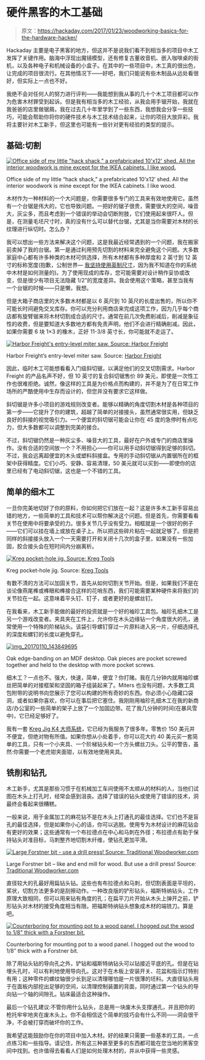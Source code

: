 # 硬件黑客的木工基础

> 原文：<https://hackaday.com/2017/01/23/woodworking-basics-for-the-hardware-hacker/>

Hackaday 主要是电子黑客的地方，但这并不是说我们看不到相当多的项目中木工发挥了关键作用。脑海中浮现出魔镜模型，还有修复古董收音机、嵌入咖啡桌的街机，以及各种电子和机械设备的小盒子。在其中的一些项目中，木工真的很出色，让完成的项目很流行。在其他情况下——好吧，我们只能说有些木制品从远处看很好，但实际上一点也不好。

我绝不会对任何人的努力进行评判——我能想到我从事的几十个木工项目都可以作为危害木材罪受到起诉。但是我有相当多的木工经验，从我会用手锯开始，我就在我爸爸的店里做锯屑。我在过去几十年里学到了一些东西，我想我会分享一些技巧，可能会帮助你将你的硬件技术与木工技术结合起来，让你的项目大放异彩。我将主要针对木工新手，但这里也可能有一些针对更有经验的类型的提示。

## 基础:切割

[![Office side of my little "hack shack," a prefabricated 10'x12' shed. All the interior woodwork is mine except for the IKEA cabinets. I like wood.](img/85bc66d16326027ed915d91bbbb777df.png)](https://hackaday.com/wp-content/uploads/2017/01/img_2729-e1484353890953.jpg)

Office side of my little “hack shack,” a prefabricated 10’x12′ shed. All the interior woodwork is mine except for the IKEA cabinets. I like wood.

木材作为一种材料的一个大问题是，你需要很多专门的工具来有效地使用它。虽然有一个台锯是伟大的，它也导致问题。一把好的锯子很贵，需要很大的空间，噪音大，灰尘多，而且考虑到一个错误的举动会切断附肢，它们使用起来很吓人。但是，在测量毛坯尺寸时，真的没有什么可以替代台锯，尤其是当你需要对木材的长纹理进行纵切时。怎么办？

我可以想出一些方法来解决这个问题，这是我最近经常遇到的一个问题，我在搬家前卖掉了我的台锯。第一是通过利用预先切割的材料来完全避免这个问题。大多数家庭中心都有许多种类的木材可供选择，所有木材都有多种厚度和 2 英寸到 12 英寸的标称宽度(抱歉，公制世界— [我坚持使用英制尺寸](http://hackaday.com/2017/01/13/whats-so-bad-about-the-imperial-system-anyway/)，因为我不知道在你的系统中木材是如何测量的)。为了使用现成的库存，您可能需要对设计稍作妥协或改变，但是很少有项目无法隐藏 1/2”的宽度差异。我会使用这个策略，甚至当我有一个台锯的时候——只是懒，我想。

但是大箱子商店里的大多数木材都是以 6 英尺到 10 英尺的长度出售的，所以你不可能长时间避免交叉库存。你可以充分利用商店来完成这项工作，因为几乎每个商店都有旋臂锯来将木材切割成合适的尺寸。通常在前几次免费削减后，削减是象征性的收费，但是要知道大多数地方都有免责声明，他们不会进行精确削减。因此，如果你需要 6 块 1×3 的橡木，正好 11-3/8 英寸长，你可能就不走运了。

[![Harbor Freight's entry-level miter saw. Source: Harbor Freight](img/5aaf68c194e665933a25849a32ce0254.png)](https://hackaday.com/wp-content/uploads/2017/01/image_25186-e1484101036652.jpg)

Harbor Freight’s entry-level miter saw. Source: [Harbor Freight](http://www.harborfreight.com/power-tools/miter-saws/10-in-compound-miter-saw-with-laser-guide-system-61973.html)

因此，临时木工可能想看看入门级斜切锯，以满足他们的交叉切割需求。Harbor Freight 的产品名声不好，但 10 英寸的复合斜切锯售价 89 美元，即使是一次性工作也很难拒绝。诚然，像这样的工具是为价格点而构建的，并不是为了在日常工作场所的严酷使用中生存而设计的，但您并没有要求它这样做。

斜切锯是许多小项目的游戏规则改变者。能够以精确的角度切割木材是各种项目的第一步——它提升了你的建筑，超越了简单的对接接头，虽然通常很实用，但缺乏良好的斜接的视觉吸引力。一个便宜的斜切锯可能会让你在 45 度的急停时有点吃力，但大多数都可以调整到完美的接合。

不过，斜切锯仍然是一种灰尘多、噪音大的工具，最好在户外或专门的商店里操作。没有合适的空间放一个？不用担心——你可以用手动斜切锯得到足够的斜切。不过，我会远离超便宜的木头或塑料斜接盒。专用的手动斜切锯从内置锯所在的框架中获得精度。它们小巧、安静、容易清理，50 美元就可以买到——即使你的店里已经有了电动斜切锯，这也是一个不错的工具。

## 简单的细木工

一旦你完美地切好了你的原料，你如何把它们放在一起？这是许多木工新手容易出错的地方，一些简单的工具和技术可以帮你解决这个问题。但是首先，你需要看看关节在使用中将要承受的力。很多关节几乎没有受力。相框就是一个很好的例子——它们可以挂在墙上或放在桌子上。所以把这些碎片粘在一起就足够了。但是把同样的斜接接头放入一个一天需要打开和关闭十几次的盒子里，如果没有一些加固，胶合接头会在短时间内分崩离析。

[![Kreg pocket-hole jig. Source: Kreg Tools](img/f5527e1358816b04ad92ce4f0e311f41.png)](https://hackaday.com/wp-content/uploads/2017/01/k4-kreg-jig-web-glamour.jpg)

Kreg pocket-hole jig. Source: [Kreg Tools](https://www.kregtool.com/store/c13/kreg-jigsreg/p35/kreg-jigreg-k4-master-system/)

有数不清的方法可以加固关节，首先从如何切割关节开始。但是，如果我们不是在谈论像燕尾榫或榫眼和榫接合这样的花哨东西，我们可能需要某种硬件来将我们的关节拉在一起。这意味着平头钉、钉子，或者更好的是螺丝钉。

在我看来，木工新手能做的最好的投资就是一个好的袖珍工具包。袖珍孔细木工是另一个游戏改变者。夹具夹在工件上，允许你在木头边缘钻一个角度很大的孔，通常使用一个特殊的阶梯钻头。该袋引导螺钉穿过一片原料进入另一片，仔细选择孔的深度和螺钉的长度以避免穿孔。

[![img_20170110_143849695](img/82937d31c84f46332f943b3933f7d190.png)](https://hackaday.com/wp-content/uploads/2017/01/img_20170110_143849695.jpg)

Oak edge-banding on an MDF desktop. Oak pieces are pocket screwed together and held to the desktop with more pocket screws.

细木工？一点也不。强大，快速，简单，便宜？你打赌。我在几分钟内就用袖珍螺丝把简单的对接框架和坚固的箱子组装起来了。Miters 也没有问题，大多数工具包附带的说明书向您展示了您可以构建的所有奇妙的东西。你必须小心隐藏口袋洞，或者如果你喜欢，你可以在事后把它塞住。我刚刚用袖珍孔细木工在我的新商店/办公室的一些简单的架子上放了一个加固边带。花了我几分钟的时间(在暴风雪中)，它已经足够好了。

我有一套 [Kreg Jig K4 大师系统](https://www.kregtool.com/store/c13/kreg-jigsreg/p35/kreg-jigreg-k4-master-system/)，它已经为我服务了很多年。零售价 150 美元并不便宜，但绝对物有所值。如果你想从小处着手，你可以花大约 40 美元买一套简单的工具，只有一个小夹具、一个阶梯钻头和一个方头螺丝刀头。公平的警告，虽然:你需要一个老虎钳夹面钳，以有效地使用夹具。

## 铣削和钻孔

木工新手，尤其是那些习惯于在机械加工车间使用不太顺从的材料的人，当他们试图在木头上打孔时，经常会感到沮丧。选择了错误的钻头或使用了错误的技术，洞最终会看起来很糟糕。

一般来说，用于金属加工的麻花钻不是在木头上打通孔的最佳选择。它们也不是盲孔的最佳选择，但是如果你小心的话，你可以逃脱。使用专为木材设计的麻花钻会有更好的效果；这些通常有一个布拉德点在中心和马刺在外径；布拉德点有助于保持钻头对准目标，马刺整齐地切割木纤维，使钻孔更加平滑。

[![Large Forstner bit - use a drill press! Source: Traditional Woodworker.com](img/27970f8acae91986edcd4bfc454d9713.png)](https://hackaday.com/wp-content/uploads/2017/01/244-3916-lg.jpg)

Large Forstner bit – like and end mill for wood. But use a drill press! Source: [Traditional Woodworker.com](http://www.traditionalwoodworker.com/3-3_4-Forstner-Bit/productinfo/244-3340/)

直径较大的孔最好用扁钻头钻。这些也有布拉德点和马刺，但切割表面是平坦的，桨状，切割方法更多的是刮擦动作。一种改良版的铲形钻头，福斯特纳钻头，工作原理大致相同，但可以用来钻有角度的孔；在扁平刀片开始从木头上弹开之前，铲形钻头对木材的接受角度相当有限。把福斯特纳钻头想象成木材的端铣刀。算是吧。

[![Counterboring for mounting pot to a wood panel. I hogged out the wood to 1/8" thick with a Forstner bit.](img/1ed249563968eb3d6a69cf9172a73dc9.png)](https://hackaday.com/wp-content/uploads/2017/01/img_2730.jpg)

Counterboring for mounting pot to a wood panel. I hogged out the wood to 1/8″ thick with a Forstner bit.

除了用钻头钻的导向孔之外，铲钻和福斯特纳钻头可以钻接近平底的孔。但是在钻埋头孔时，可以有利地使用导向孔。这对于在木板上安装开关、花盆和指示灯特别有用；这种零件的螺纹轴很少长到足以清理哪怕是一片很薄的坯料。大直径钻头用于在面板内部挖出足够的空间，以清理控制装置的背面，同时通过第一个钻头的导向钻一个轴的间隙孔。钻床最适合这种操作。

最后一个钻孔建议:不管你用什么钻头，总是用一块废木头支撑通孔，并且把你的枪托牢牢地夹在废木头上。你不会相信这个简单的技巧会有什么不同——洞会很干净，不会被打穿而破坏你的工作。

我希望这能鼓励你在你的项目中加入木材。好的结果只需要一些基本的工具，一点点练习和一些指导。请记住，所有这三种甚至更多的东西都可能在您当地的黑客空间中找到。也许值得去看看人们是如何处理木材的，并从中获得一些灵感。